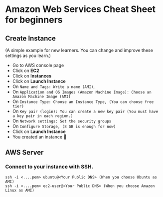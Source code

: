 # Amazon Web Services Cheat Sheet for beginners

## Create Instance
(A simple example for new learners. You can change and improve these settings as you learn.)

- Go to AWS console page
- Click on **EC2**
- Click on **Instances**
- Click on **Launch Instance**
- On `Name and Tags: Write a name (AMI)`, 
- On `Application and OS Images (Amazon Machine Image): Choose an Amazon Machine Image (AMI)`
- On `Instance Type: Choose an Instance Type, (You can choose free tier)`
- On `Key pair (login): You can create a new key pair (You must have a key pair in each region.)`
- On `Network settings: Set the security groups`
- On `Configure Storage, (8 GB is enough for now)`
- Click on **Launch Instance**
- You created an instance 💪

## AWS Server
### Connect to your instance with SSH.
```
ssh -i <....pem> ubuntu@<Your Public DNS> (When you choose Ubuntu as AMI)
ssh -i <....pem> ec2-user@<Your Public DNS> (When you choose Amazon Linux as AMI)

